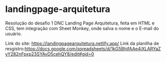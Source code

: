 # landingpage-arquitetura
Resolução do desafio 1 DNC Landing Page Arquitetura, feita em HTML e CSS, tem integração com Sheet Monkey, onde salva o nome e o E-mail do usuário.

Link do site: https://landingpagearquitetura.netlify.app/ 
Link da planilha de resgistro:https://docs.google.com/spreadsheets/d/1kG5BhifAAe4iXLARYaZyY282nFpxp23SYAvD5cehQY8/edit#gid=0
